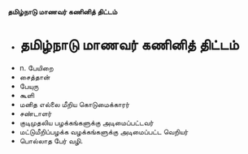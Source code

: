 **தமிழ்நாடு மாணவர் கணினித் திட்டம்**
- # தமிழ்நாடு மாணவர் கணினித் திட்டம்
- n. பேயிறை
- சைத்தான்
- பேயுரு
- கூளி
- மனித எல்லை மீறிய கொடுமைக்காரர்
- சண்டாளர்
- குடிமுதலிய பழக்கங்களுக்கு அடிமைப்பட்டவர்
- மட்டுமீறிப்பழக்க வழக்கங்களுக்கு அடிமைப்பட்ட வெறியர்
- பொல்லாத பேர் வழி.

